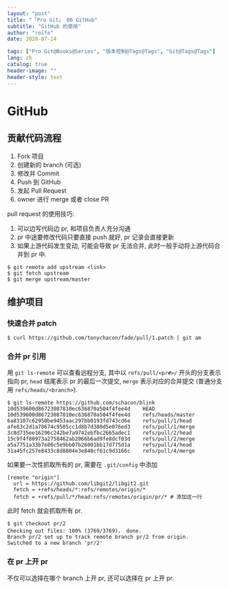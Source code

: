 ```yaml
---
layout: "post"
title: "「Pro Git」 06 GitHub"
subtitle: "GitHub 的使用"
author: "roife"
date: 2020-07-14

tags: ["Pro Git@Books@Series", "版本控制@Tags@Tags", "Git@Tags@Tags"]
lang: zh
catalog: true
header-image: ""
header-style: text
---
```


# GitHub

## 贡献代码流程

1. Fork 项目
2. 创建新的 branch (可选)
3. 修改并 Commit
4. Push 到 GitHub
5. 发起 Pull Request
6. owner 进行 merge 或者 close PR

pull request 的使用技巧:

1. 可以边写代码边 pr, 和项目负责人充分沟通
2. pr 中途要修改代码只要直接 push 就好, pr 记录会直接更新
3. 如果上游代码发生变动, 可能会导致 pr 无法合并, 此时一般手动将上游代码合并到 pr 中.

``` shell
$ git remote add upstream <link>
$ git fetch upstream
$ git merge upstream/master
```

## 维护项目

### 快速合并 patch

``` shell
$ curl https://github.com/tonychacon/fade/pull/1.patch | git am
```

### 合并 pr 引用

用 `git ls-remote` 可以查看远程分支, 其中以 `refs/pull/<pr#>/` 开头的分支表示指向 pr, `head`
结尾表示 pr 的最后一次提交, `merge` 表示对应的合并提交 (普通分支用 `refs/heads/<branch>`).

``` shell
$ git ls-remote https://github.com/schacon/blink
10d539600d86723087810ec636870a504f4fee4d    HEAD
10d539600d86723087810ec636870a504f4fee4d    refs/heads/master
6a83107c62950be9453aac297bb0193fd743cd6e    refs/pull/1/head
afe83c2d1a70674c9505cc1d8b7d380d5e076ed3    refs/pull/1/merge
3c8d735ee16296c242be7a9742ebfbc2665adec1    refs/pull/2/head
15c9f4f80973a2758462ab2066b6ad9fe8dcf03d    refs/pull/2/merge
a5a7751a33b7e86c5e9bb07b26001bb17d775d1a    refs/pull/4/head
31a45fc257e8433c8d8804e3e848cf61c9d3166c    refs/pull/4/merge
```

如果要一次性抓取所有的 pr, 需要在 `.git/config` 中添加

``` gitconfig
[remote "origin"]
  url = https://github.com/libgit2/libgit2.git
  fetch = +refs/heads/*:refs/remotes/origin/*
  fetch = +refs/pull/*/head:refs/remotes/origin/pr/* # 添加这一行
```

此时 fetch 就会抓取所有 pr.

``` shell
$ git checkout pr/2
Checking out files: 100% (3769/3769)， done.
Branch pr/2 set up to track remote branch pr/2 from origin.
Switched to a new branch 'pr/2'
```

### 在 pr 上开 pr

不仅可以选择在哪个 branch 上开 pr, 还可以选择在 pr 上开 pr.
